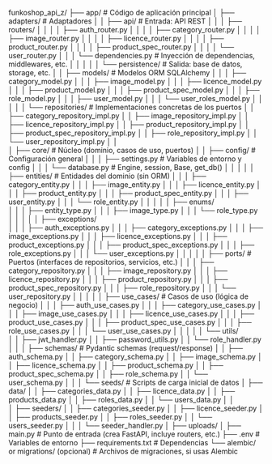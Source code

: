 funkoshop_api_z/
├── app/                                # Código de aplicación principal
│   ├── adapters/                       # Adaptadores
│   │   ├── api/                        # Entrada: API REST
│   │   │   ├── routers/
│   │   │   │   ├── auth_router.py
│   │   │   │   ├── category_router.py
│   │   │   │   ├── image_router.py
│   │   │   │   ├── licence_router.py
│   │   │   │   ├── product_router.py
│   │   │   │   ├── product_spec_router.py
│   │   │   │   └── user_router.py
│   │   │   └── dependencies.py         # Inyección de dependencias, middlewares, etc.
│   │   │
│   │   └── persistence/                # Salida: base de datos, storage, etc.
│   │       ├── models/                 # Modelos ORM SQLAlchemy
│   │       │   ├── category_model.py
│   │       │   ├── image_model.py
│   │       │   ├── licence_model.py
│   │       │   ├── product_model.py
│   │       │   ├── product_spec_model.py
│   │       │   ├── role_model.py
│   │       │   ├── user_model.py
│   │       │   └── user_roles_model.py
│   │       │
│   │       └── repositories/           # Implementaciones concretas de los puertos
│   │           ├── category_repository_impl.py
│   │           ├── image_repository_impl.py
│   │           ├── licence_repository_impl.py
│   │           ├── product_repository_impl.py
│   │           ├── product_spec_repository_impl.py
│   │           ├── role_repository_impl.py
│   │           └── user_repository_impl.py
│   │  
│   ├── core/                           # Núcleo (dominio, casos de uso, puertos)
│   │   ├── config/                     # Configuración general
│   │   │   ├── settings.py             # Variables de entorno y config
│   │   │   └── database.py             # Engine, session, Base, get_db()
│   │   │
│   │   ├── entities/                   # Entidades del dominio (sin ORM)
│   │   │   ├── category_entity.py
│   │   │   ├── image_entity.py
│   │   │   ├── licence_entity.py
│   │   │   ├── product_entity.py
│   │   │   ├── product_spec_entity.py
│   │   │   ├── user_entity.py
│   │   │   └── role_entity.py
│   │   │
│   │   ├── enums/                      
│   │   │   ├── entity_type.py
│   │   │   ├── image_type.py
│   │   │   └── role_type.py
│   │   │
│   │   ├── exceptions/                      
│   │   │   ├── auth_exceptions.py
│   │   │   ├── category_exceptions.py
│   │   │   ├── image_exceptions.py
│   │   │   ├── licence_exceptions.py
│   │   │   ├── product_exceptions.py
│   │   │   ├── product_spec_exceptions.py
│   │   │   ├── role_exceptions.py
│   │   │   └── user_exceptions.py
│   │   │
│   │   ├── ports/                      # Puertos (interfaces de repositorios, servicios, etc.)
│   │   │   ├── category_repository.py
│   │   │   ├── image_repository.py
│   │   │   ├── licence_repository.py
│   │   │   ├── product_repository.py
│   │   │   ├── product_spec_repository.py
│   │   │   ├── role_repository.py
│   │   │   └── user_repository.py
│   │   │
│   │   ├── use_cases/                  # Casos de uso (lógica de negocio)
│   │   │   ├── auth_use_cases.py
│   │   │   ├── category_use_cases.py
│   │   │   ├── image_use_cases.py
│   │   │   ├── licence_use_cases.py
│   │   │   ├── product_use_cases.py
│   │   │   ├── product_spec_use_cases.py
│   │   │   ├── role_use_cases.py
│   │   │   └── user_use_cases.py
│   │   │
│   │   └── utils/                  
│   │       ├── jwt_handler.py
│   │       ├── password_utils.py
│   │       └── role_handler.py
│   │
│   ├── schemas/                        # Pydantic schemas (request/response)
│   │   ├── auth_schema.py
│   │   ├── category_schema.py
│   │   ├── image_schema.py
│   │   ├── licence_schema.py
│   │   ├── product_schema.py
│   │   ├── product_spec_schema.py
│   │   ├── role_schema.py
│   │   └── user_schema.py
│   │
│   └── seeds/                          # Scripts de carga inicial de datos
│       ├── data/
│       │   ├── categories_data.py 
│       │   ├── licence_data.py 
│       │   ├── products_data.py 
│       │   ├── roles_data.py 
│       │   └── users_data.py 
│       │     
│       ├── seeders/
│       │   ├── categories_seeder.py 
│       │   ├── licence_seeder.py 
│       │   ├── products_seeder.py 
│       │   ├── roles_seeder.py 
│       │   └── users_seeder.py 
│       │
│       └── seeder_handler.py
│
├── uploads/ 
│
├── main.py                             # Punto de entrada (crea FastAPI, incluye routers, etc.)
├── .env                                # Variables de entorno
├── requirements.txt                    # Dependencias
└── alembic/ or migrations/ (opcional)  # Archivos de migraciones, si usas Alembic